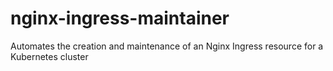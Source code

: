 # nginx-ingress-maintainer
Automates the creation and maintenance of an Nginx Ingress resource for a Kubernetes cluster
